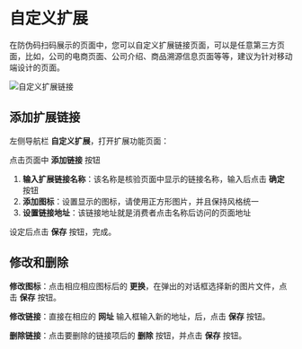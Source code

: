 # 自定义扩展

在防伪码扫码展示的页面中，您可以自定义扩展链接页面，可以是任意第三方页面，比如，公司的电商页面、公司介绍、商品溯源信息页面等等，建议为针对移动端设计的页面。

![自定义扩展链接](http://md.stringon.com/img/4n90Tc.png)



## 添加扩展链接

左侧导航栏 **自定义扩展**，打开扩展功能页面：

点击页面中 **添加链接** 按钮

1. **输入扩展链接名称**：该名称是核验页面中显示的链接名称，输入后点击 **确定** 按钮
3. **添加图标**：设置显示的图标，请使用正方形图片，并且保持风格统一
4. **设置链接地址**：该链接地址就是消费者点击名称后访问的页面地址

设定后点击 **保存** 按钮，完成。



## 修改和删除

**修改图标**：点击相应相应图标后的 **更换**，在弹出的对话框选择新的图片文件，点击 **保存** 按钮。

**修改链接**：直接在相应的 **网址** 输入框输入新的地址，后，点击 **保存** 按钮。

**删除链接**：点击要删除的链接项后的 **删除** 按钮，并点击 **保存** 按钮。